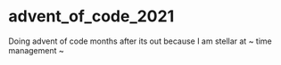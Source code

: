 # advent_of_code_2021
Doing advent of code months after its out because I am stellar at ~ time management ~
